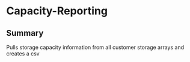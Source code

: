 # Capacity-Reporting

## Summary

Pulls storage capacity information from all customer storage arrays and creates a csv

